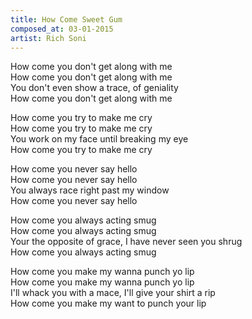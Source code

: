 ```yaml
---
title: How Come Sweet Gum
composed_at: 03-01-2015
artist: Rich Soni
---
```


How come you don't get along with me  
How come you don't get along with me  
You don't even show a trace, of geniality  
How come you don't get along with me  

How come you try to make me cry  
How come you try to make me cry  
You work on my face until breaking my eye  
How come you try to make me cry  

How come you never say hello  
How come you never say hello  
You always race right past my window  
How come you never say hello  

How come you always acting smug  
How come you always acting smug  
Your the opposite of grace, I have never seen you shrug  
How come you always acting smug  

How come you make my wanna punch yo lip  
How come you make my wanna punch yo lip  
I'll whack you with a mace, I'll give your shirt a rip  
How come you make my want to punch your lip  
